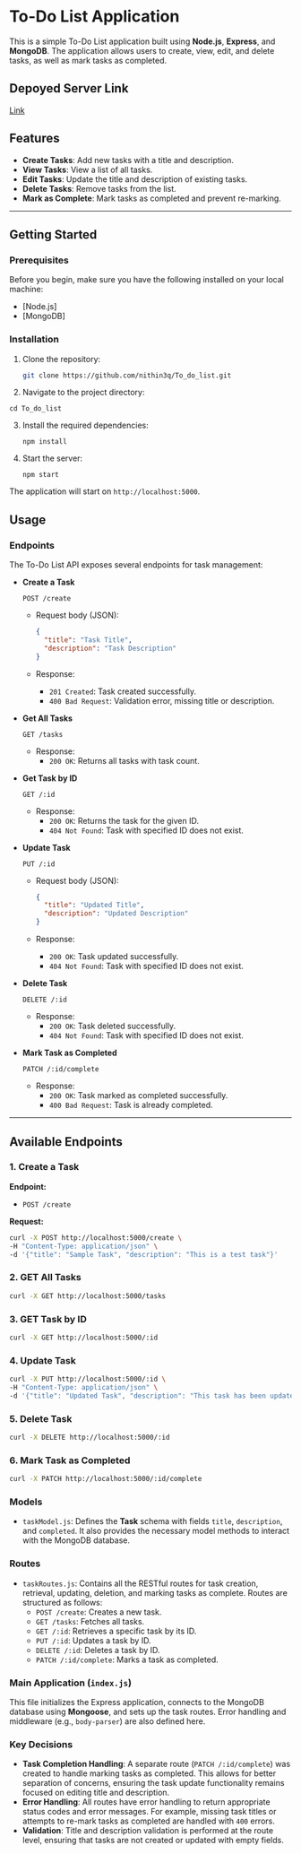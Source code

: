 # To-Do List Application

This is a simple To-Do List application built using **Node.js**, **Express**, and **MongoDB**. The application allows users to create, view, edit, and delete tasks, as well as mark tasks as completed.

## Depoyed Server Link

[Link](https://task-management-f7db.onrender.com/)

## Features

- **Create Tasks**: Add new tasks with a title and description.
- **View Tasks**: View a list of all tasks.
- **Edit Tasks**: Update the title and description of existing tasks.
- **Delete Tasks**: Remove tasks from the list.
- **Mark as Complete**: Mark tasks as completed and prevent re-marking.

---

## Getting Started

### Prerequisites

Before you begin, make sure you have the following installed on your local machine:

- [Node.js]
- [MongoDB]

### Installation

1. Clone the repository:

   ```bash
   git clone https://github.com/nithin3q/To_do_list.git
   ```

2. Navigate to the project directory:

  ```
  cd To_do_list
  ```

3. Install the required dependencies:

   ```
   npm install
   ```
4. Start the server:

   ```
   npm start
   ```
The application will start on `http://localhost:5000`.

## Usage

### Endpoints

The To-Do List API exposes several endpoints for task management:

- **Create a Task**
  
  `POST /create`
  
  - Request body (JSON):
  
    ```json
    {
      "title": "Task Title",
      "description": "Task Description"
    }
    ```
  - Response:
    - `201 Created`: Task created successfully.
    - `400 Bad Request`: Validation error, missing title or description.

- **Get All Tasks**
  
  `GET /tasks`
  
  - Response:
    - `200 OK`: Returns all tasks with task count.

- **Get Task by ID**
  
  `GET /:id`
  
  - Response:
    - `200 OK`: Returns the task for the given ID.
    - `404 Not Found`: Task with specified ID does not exist.

- **Update Task**
  
  `PUT /:id`
  
  - Request body (JSON):
  
    ```json
    {
      "title": "Updated Title",
      "description": "Updated Description"
    }
    ```
  - Response:
    - `200 OK`: Task updated successfully.
    - `404 Not Found`: Task with specified ID does not exist.

- **Delete Task**
  
  `DELETE /:id`
  
  - Response:
    - `200 OK`: Task deleted successfully.
    - `404 Not Found`: Task with specified ID does not exist.

- **Mark Task as Completed**
  
  `PATCH /:id/complete`
  
  - Response:
    - `200 OK`: Task marked as completed successfully.
    - `400 Bad Request`: Task is already completed.

---


## Available Endpoints

### 1. Create a Task

**Endpoint:**
- `POST /create`

**Request:**

```bash
curl -X POST http://localhost:5000/create \
-H "Content-Type: application/json" \
-d '{"title": "Sample Task", "description": "This is a test task"}'
```
### 2. GET All Tasks

```bash
curl -X GET http://localhost:5000/tasks
```

### 3. GET Task by ID

```bash
curl -X GET http://localhost:5000/:id
```

### 4. Update Task

```bash
curl -X PUT http://localhost:5000/:id \
-H "Content-Type: application/json" \
-d '{"title": "Updated Task", "description": "This task has been updated"}'
```

### 5. Delete Task

```bash
curl -X DELETE http://localhost:5000/:id
```

### 6. Mark Task as Completed

```bash
curl -X PATCH http://localhost:5000/:id/complete
```

### Models

- `taskModel.js`: Defines the **Task** schema with fields `title`, `description`, and `completed`. It also provides the necessary model methods to interact with the MongoDB database.

### Routes

- `taskRoutes.js`: Contains all the RESTful routes for task creation, retrieval, updating, deletion, and marking tasks as complete. Routes are structured as follows:
  - `POST /create`: Creates a new task.
  - `GET /tasks`: Fetches all tasks.
  - `GET /:id`: Retrieves a specific task by its ID.
  - `PUT /:id`: Updates a task by ID.
  - `DELETE /:id`: Deletes a task by ID.
  - `PATCH /:id/complete`: Marks a task as completed.

### Main Application (`index.js`)

This file initializes the Express application, connects to the MongoDB database using **Mongoose**, and sets up the task routes. Error handling and middleware (e.g., `body-parser`) are also defined here.

### Key Decisions

- **Task Completion Handling**: A separate route (`PATCH /:id/complete`) was created to handle marking tasks as completed. This allows for better separation of concerns, ensuring the task update functionality remains focused on editing title and description.
- **Error Handling**: All routes have error handling to return appropriate status codes and error messages. For example, missing task titles or attempts to re-mark tasks as completed are handled with `400` errors.
- **Validation**: Title and description validation is performed at the route level, ensuring that tasks are not created or updated with empty fields.

